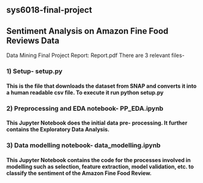 ## sys6018-final-project
## Sentiment Analysis on Amazon Fine Food Reviews Data
Data Mining Final Project
Report: Report.pdf
There are 3 relevant files-
### 1) Setup- setup.py
#### This is the file that downloads the dataset from SNAP and converts it into a human readable csv file. To execute it run python setup.py

### 2) Preprocessing and EDA notebook- PP_EDA.ipynb
#### This Jupyter Notebook does the initial data pre- processing. It further contains the Exploratory Data Analysis.

### 3) Data modelling notebook- data_modelling.ipynb
#### This Jupyter Notebook contains the code for the processes involved in modelling such as selection, feature extraction, model validation, etc. to classify the sentiment of the Amazon Fine Food Review. 

